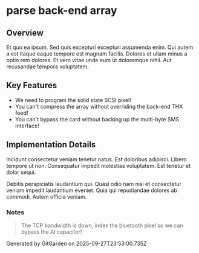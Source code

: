 # parse back-end array

## Overview
Et quo ea ipsum. Sed quis excepturi excepturi assumenda enim. Qui autem a est itaque eaque tempore est magnam facilis. Dolores et ullam minus a optio rem dolores. Et vero vitae unde eum ut doloremque nihil. Aut recusandae tempora voluptatem.

## Key Features
- We need to program the solid state SCSI pixel!
- You can't compress the array without overriding the back-end THX feed!
- You can't bypass the card without backing up the multi-byte SMS interface!

## Implementation Details
Incidunt consectetur veniam tenetur natus. Est doloribus adipisci. Libero tempore ut non. Consequatur impedit molestias voluptatem. Est tenetur et dolor sequi.
 Debitis perspiciatis laudantium qui. Quasi odio nam nisi et consectetur veniam impedit laudantium eveniet. Quia qui repudiandae dolores ab commodi. Autem officia veniam.

### Notes
> The TCP bandwidth is down, index the bluetooth pixel so we can bypass the AI capacitor!

Generated by GitGarden on 2025-09-27T23:53:00.735Z